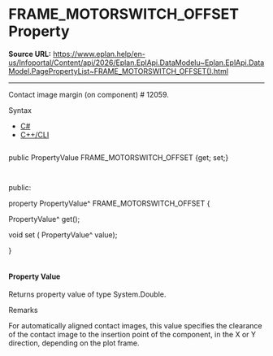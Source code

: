 # FRAME_MOTORSWITCH_OFFSET Property

**Source URL:** https://www.eplan.help/en-us/Infoportal/Content/api/2026/Eplan.EplApi.DataModelu~Eplan.EplApi.DataModel.PagePropertyList~FRAME_MOTORSWITCH_OFFSET().html

---

Contact image margin (on component) # 12059.

Syntax

- [C#](#i-syntax-CS)
- [C++/CLI](#i-syntax-CPP2005)

```
```
public PropertyValue FRAME_MOTORSWITCH_OFFSET {get; set;}
```
```

```
```
public:

property PropertyValue^ FRAME_MOTORSWITCH_OFFSET {

   PropertyValue^ get();

   void set (    PropertyValue^ value);

}
```
```

#### Property Value

Returns property value of type System.Double.

Remarks

For automatically aligned contact images, this value specifies the clearance of the contact image to the insertion point of the component, in the X or Y direction, depending on the plot frame.

